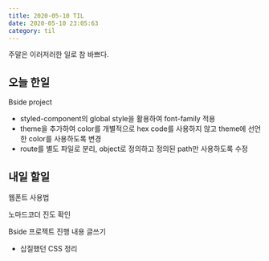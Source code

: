 ```yaml
---
title: 2020-05-10 TIL
date: 2020-05-10 23:05:63
category: til
---
```


주말은 이러저러한 일로 참 바쁘다.

## 오늘 한일

Bside project

- styled-component의 global style을 활용하여 font-family 적용
- theme을 추가하여 color를 개별적으로 hex code를 사용하지 않고 theme에 선언한 color를 사용하도록 변경
- route를 별도 파일로 분리, object로 정의하고 정의된 path만 사용하도록 수정

## 내일 할일

웹폰트 사용법

노마드코더 진도 확인

Bside 프로젝트 진행 내용 글쓰기

- 삽질했던 CSS 정리
